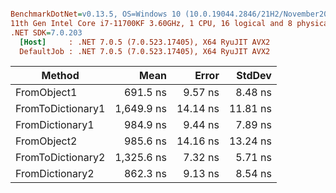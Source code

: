 ``` ini

BenchmarkDotNet=v0.13.5, OS=Windows 10 (10.0.19044.2846/21H2/November2021Update)
11th Gen Intel Core i7-11700KF 3.60GHz, 1 CPU, 16 logical and 8 physical cores
.NET SDK=7.0.203
  [Host]     : .NET 7.0.5 (7.0.523.17405), X64 RyuJIT AVX2
  DefaultJob : .NET 7.0.5 (7.0.523.17405), X64 RyuJIT AVX2


```
|            Method |       Mean |    Error |   StdDev |
|------------------ |-----------:|---------:|---------:|
|       FromObject1 |   691.5 ns |  9.57 ns |  8.48 ns |
| FromToDictionary1 | 1,649.9 ns | 14.14 ns | 11.81 ns |
|   FromDictionary1 |   984.9 ns |  9.44 ns |  7.89 ns |
|       FromObject2 |   985.6 ns | 14.16 ns | 13.24 ns |
| FromToDictionary2 | 1,325.6 ns |  7.32 ns |  5.71 ns |
|   FromDictionary2 |   862.3 ns |  9.13 ns |  8.54 ns |
